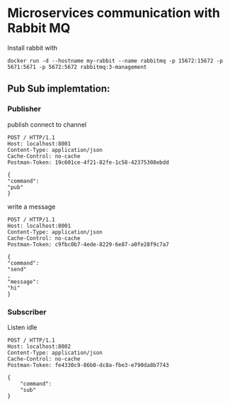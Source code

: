 # Microservices communication with Rabbit MQ 

Install rabbit with 

```
docker run -d --hostname my-rabbit --name rabbitmq -p 15672:15672 -p 5671:5671 -p 5672:5672 rabbitmq:3-management
```

## Pub Sub implemtation:

### Publisher
publish connect to channel 

```
POST / HTTP/1.1
Host: localhost:8001
Content-Type: application/json
Cache-Control: no-cache
Postman-Token: 19c601ce-4f21-82fe-1c58-42375308ebdd

{
"command":
"pub"
}
```
write a message
```
POST / HTTP/1.1
Host: localhost:8001
Content-Type: application/json
Cache-Control: no-cache
Postman-Token: c9fbc0b7-4ede-8229-6e87-a0fe28f9c7a7

{
"command":
"send"
,
"message":
"hi"
}
```

### Subscriber

Listen idle
```
POST / HTTP/1.1
Host: localhost:8002
Content-Type: application/json
Cache-Control: no-cache
Postman-Token: fe4330c9-86b0-dc8a-fbe3-e790da8b7743

{
	"command":
	"sub"
}
```
